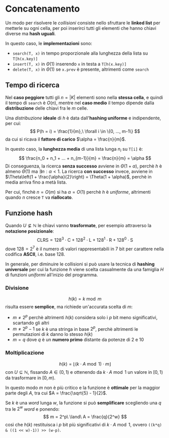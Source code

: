 # Concatenamento

Un modo per risolvere le _collisioni_ consiste nello sfruttare le **linked list** per metterle su ogni cella, per poi inserirci tutti gli elementi che hanno chiavi diverse ma **hash uguali**.

In questo caso, le **implementazioni** sono:
- `search(T, x)` in tempo proporzionale alla lunghezza della lista su `T[h(x.key)]`
- `insert(T, x)` in $\Theta(1)$ inserendo `x` in testa a `T[h(x.key)]`
- `delete(T, x)` in $\Theta(1)$ se `x.prev` è presente, altrimenti come `search`

## Tempo di ricerca

Nel **caso peggiore** tutti gli $n = |K|$ elementi sono nella **stessa cella**, e quindi il tempo di `search` è $O(n)$, mentre nel **caso medio** il tempo dipende dalla **distribuzione** delle chiavi fra le $m$ celle.

Una _distribuzione_ **ideale** di $h$ è data dall'**hashing uniforme** e indipendente, per cui:
$$
P(h = i) = \frac{1}{m},\ \forall i \in \{0, ..., m-1\}
$$
da cui si ricava il **fattore di carico** $\alpha = \frac{n}{m}$.

In questo caso, la **lunghezza media** di una lista lunga $n_i$ su `T[i]` è:
$$
\frac{n_0 + n_1 + ... + n_{m-1}}{m} = \frac{n}{m} = \alpha
$$
Di conseguenza, la ricerca **senza successo** avviene in $\Theta(1 + \alpha)$, perchè $h$ è almeno $\Theta(1)$ ma $\exists n : \alpha < 1$. La ricerca **con successo** invece, avviene in $\Theta\left(1 + \frac{\alpha}{2}\right) = \Theta(1 + \alpha)$, perchè in media arriva fino a metà lista.

Per cui, finchè $n = O(m)$ si ha $\alpha = O(1)$ perchè $h$ è _uniforme_, altrimenti quando $n$ cresce `T` va **riallocato**.

## Funzione hash

Quando $U \nsubseteq \mathbb{N}$ le chiavi vanno **trasformate**, per esempio attraverso la **notazione posizionale**:
$$
\text{CLRS} = 128^3 \cdot \text{C} + 128^2 \cdot \text{L} + 128^1 \cdot \text{R} + 128^0 \cdot \text{S}
$$
dove $128 = 2^7$ è il numero di valori rappresentabili in $7$ bit per carattere nella codifica **ASCII**, i.e. base $128$.

In generale, per diminuire le collisioni si può usare la tecnica di **hashing universale** per cui la funzione $h$ viene scelta casualmente da una famiglia $H$ di funzioni _uniformi_ all'inizio del programma.

### Divisione

$$
h(k) = k \bmod m
$$
risulta essere **semplice**, ma richiede un'accurata scelta di $m$:
- $m \neq 2^p$ perchè altrimenti $h(k)$ considera solo i $p$ bit meno significativi, scartando gli altri
- $m \neq 2^p-1$ se $k$ è una stringa in base $2^p$, perchè altrimenti le permutazioni di $k$ danno lo stesso $h(k)$
- $m = q$ dove $q$ è un **numero primo** distante da potenze di $2$ e $10$

### Moltiplicazione

$$
h(k) = \lfloor (k \cdot A \bmod 1) \cdot m \rfloor
$$
con $U \subseteq \mathbb{N}$, fissando $A \in (0, 1)$ e ottenendo da $k \cdot A \bmod 1$ un valore in $[0, 1)$ da trasformare in $[0, m)$.

In questo modo $m$ non è più critico e la funzione è **ottimale** per la maggior parte degli $A$, tra cui $A = \frac{\sqrt{5} - 1}{2}$.

Se $k$ è una _word_ lunga $w$, la funzione si può **semplificare** scegliendo una $q$ tra le $2^w$ _word_ e ponendo:
$$
m = 2^p\ \land\ A = \frac{q}{2^w}
$$
così che $h(k)$ restituisca i $p$ bit più significativi di $k \cdot A \bmod 1$, ovvero `((k*q) & ((1 << w)-1)) >> (w-p)`.
